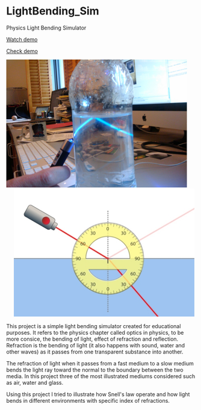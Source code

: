 # LightBending_Sim
Physics Light Bending Simulator


[Watch demo](https://youtu.be/-NS4gTKRUIo)


[Check demo](https://meirbnb.github.io/LightBending_Sim/)

<img src="https://github.com/meirbnb/LightBending_Sim/blob/main/img/TIR-quinine.jpg" data-canonical-src="https://github.com/meirbnb/LightBending_Sim/blob/main/img/TIR-quinine.jpg" width="480" height="340" />

<img src="https://github.com/meirbnb/LightBending_Sim/blob/main/img/screenshot.jpg" data-canonical-src="https://github.com/meirbnb/LightBending_Sim/blob/main/img/screenshot.jpg" width="480" height="340" hspace = "20"/>

This project is a simple light bending simulator created for educational purposes. It refers to the physics chapter called optics in physics, to be more consice, the bending of light, effect of refraction and reflection. Refraction is the bending of light (it also happens with sound, water and other waves) as it passes from one transparent substance into another. 

The refraction of light when it passes from a fast medium to a slow medium bends the light ray toward the normal to the boundary between the two media. In this project three of the most illustrated mediums considered such as air, water and glass.

Using this project I tried to illustrate how Snell's law operate and how light bends in different environments with specific index of refractions.

